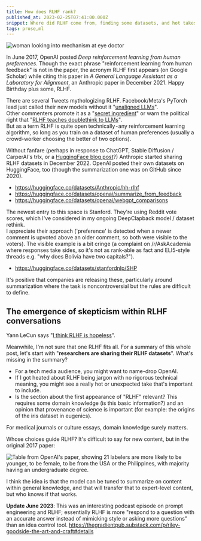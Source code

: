 ```yaml
---
title: How does RLHF rank?
published_at: 2023-02-25T07:41:00.000Z
snippet: Where did RLHF come from, finding some datasets, and hot takes.
tags: prose,ml
---
```


<img src="/blog-images/rlhf-1.gif" alt="woman looking into mechanism at eye doctor"/>

In June 2017, OpenAI posted *Deep reinforcement learning from human preferences*. Though the exact phrase "reinforcement learning from human feedback" is not in the paper, the acronym RLHF first appears (on Google Scholar) while citing this paper in *A General Language Assistant as a Laboratory for Alignment*, an Anthropic paper in December 2021. Happy Birthday plus some, RLHF.

There are several Tweets mythologizing RLHF. Facebook/Meta's PyTorch lead just called their new models without it "[unaligned LLMs](https://twitter.com/soumithchintala/status/1629169595931144193)".<br/>
Other commenters promote it as a "[secret ingredient](https://twitter.com/iScienceLuvr/status/1608070009921900546)" or warn the political right that "[RLHF teaches doublethink to LLMs](https://twitter.com/derek_j_morris/status/1628946065775812609)".<br/>
But as a term RLHF is quite open technically - any reinforcement learning algorithm, so long as you train on a dataset of human preferences (usually a crowd-worker choosing the better of two options).

Without fanfare (perhaps in response to ChatGPT, Stable Diffusion / CarperAI's trlx, or a [HuggingFace blog post](https://huggingface.co/blog/rlhf)?) Anthropic started sharing RLHF datasets in December 2022. OpenAI posted their own datasets on HuggingFace, too (though the summarization one was on GitHub since 2020).

- https://huggingface.co/datasets/Anthropic/hh-rlhf
- https://huggingface.co/datasets/openai/summarize_from_feedback
- https://huggingface.co/datasets/openai/webgpt_comparisons

The newest entry to this space is Stanford. They're using Reddit vote scores, which I've considered in my ongoing DeepClapback model / dataset rethink.<br/>
I appreciate their approach ('preference' is detected when a newer comment is upvoted above an older comment, so both were visible to the voters). The visible example is a bit cringe (a complaint on /r/AskAcademia where responses take sides, so it's not as rank-able as fact and ELI5-style threads e.g. "why does Bolivia have two capitals?").

- https://huggingface.co/datasets/stanfordnlp/SHP

It's positive that companies are releasing these, particularly around summarization where the task is noncontroversial but the rules are difficult to define.

## The emergence of skepticism within RLHF conversations

Yann LeCun says "[I think RLHF is hopeless](https://twitter.com/ylecun/status/1628898906611367936)".

Meanwhile, I'm not sure that one RLHF fits all. For a summary of this whole post, let's start with "**researchers are sharing their RLHF datasets**". What's missing in the summary?

- For a tech media audience, you might want to name-drop OpenAI.
- If I got heated about RLHF being jargon with no rigorous technical meaning, you might see a really hot or unexpected take that's important to include.
- Is the section about the first appearance of "RLHF" relevant? This requires some domain knowledge (is this basic information?) and an opinion that provenance of science is important (for example: the origins of the iris dataset in eugenics).

For medical journals or culture essays, domain knowledge surely matters.

Whose choices guide RLHF? It's difficult to say for new content, but in the original 2017 paper:

<img src="/blog-images/rlhf-2.png" alt="Table from OpenAI's paper, showing 21 labelers are more likely to be younger, to be female, to be from the USA or the Philippines, with majority having an undergraduate degree."/>
<br/>

I think the idea is that the model can be tuned to summarize on content within general knowledge, and that will transfer that to expert-level content, but who knows if that works.

**Update June 2023**: This was an interesting podcast episode on prompt engineering and RLHF; essentially RLHF is more "respond to a question with an accurate answer instead of mimicking style or asking more questions" than an idea control tool. https://thegradientpub.substack.com/p/riley-goodside-the-art-and-craft#details

<br/>
<br/>
<br/>
